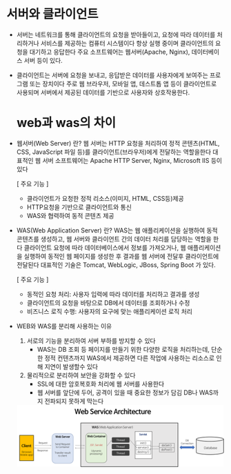 # 서버와 클라이언트
 - 서버는 네트워크를 통해 클라이언트의 요청을 받아들이고, 요청에 따라 데이터를 처리하거나 서비스를 제공하는 컴퓨터 시스템이다
   항상 실행 중이며 클라이언트의 요청을 대기하고 응답한다 주요 소프트웨어는 웹서버(Apache, Nginx), 데이터베이스 서버 등이 있다.

 - 클라이언트는 서버에 요청을 보내고, 응답받은 데이터를 사용자에게 보여주는 프로그램 또는 장치이다
   주로 웹 브라우저, 모바일 앱, 데스트톱 앱 등이 클라이언트로 사용되며 서버에서 제공된 데이터를 기반으로 사용자와 상호작용한다.

   # web과 was의 차이
 - 웹서버(Web Server) 란?
   웹 서버는 HTTP 요청을 처리하여 정적 콘텐츠(HTML, CSS, JavaScript 파일 등)를 클라이언트(브라우저)에게 전달하는 역할을한다
   대표적인 웹 서버 소프트웨어는  Apache HTTP Server, Nginx, Microsoft IIS 등이있다

   [ 주요 기능 ]
   - 클라이언트가 요청한 정적 리소스(이미지, HTML, CSS등)제공
   - HTTP요청을 기반으로 클라이언트와 통신
   - WAS와 협력하여 동적 콘텐츠 제공

 - WAS(Web Application Server) 란?
   WAS는 웹 애플리케이션을 실행하여 동적 콘텐츠를 생성하고, 웹 서버와 클라이언트 간의 데이터 처리를 담당하는 역할을 한다
   클라이언트 요청에 따라 데이터베이스에서 정보를 가져오거나, 웹 애플리케이션을 실행하여 동적인 웹 페이지를 생성한 후 결과를
   웹 서버에 전달후 클라이언트에 전달된다 대표적인 기술은 Tomcat, WebLogic, JBoss, Spring Boot 가 있다.

   [ 주요 기능 ]
   - 동적인 요청 처리: 사용자 입력에 따라 데이터를 처리하고 결과를 생성
   - 클라이언트의 요청을 바탕으로 DB에서 데이터를 조회하거나 수정
   - 비즈니스 로직 수행: 사용자의 요구에 맞는 애플리케이션 로직 처리
 
 - WEB와 WAS를 분리해 사용하는 이유
   1) 서로의 기능을 분리하여 서버 부하를 방지할 수 있다
      - WAS는 DB 조회 등 페이지를 만들기 위한 다양한 로직을 처리하는데, 단순한 정적 컨텐츠까지 WAS에서 제공하면
        다른 작업에 사용하는 리소스로 인해 지연이 발생할수 있다
   2) 물리적으로 분리하여 보안을 강화할 수 있다
      - SSL에 대한 암호복호화 처리에 웹 서버를 사용한다 
      - 웹 서버를 앞단에 두어, 공격이 있을 때 중요한 정보가 담김 DB나 WAS까지 전파되지 못하게 막는다     

    <img src="/study/assets\web-service-architecture.png" />
 
